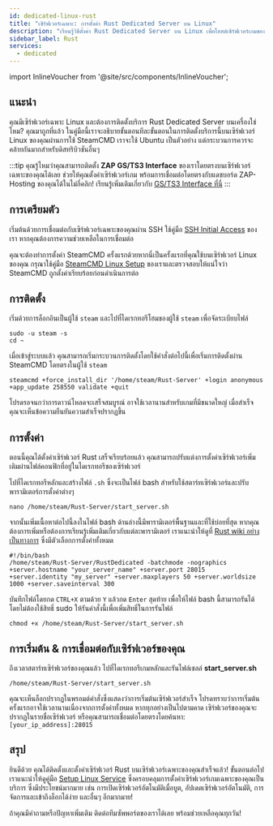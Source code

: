 ```yaml
---
id: dedicated-linux-rust
title: "เซิร์ฟเวอร์เฉพาะ: การตั้งค่า Rust Dedicated Server บน Linux"
description: "เรียนรู้วิธีตั้งค่า Rust Dedicated Server บน Linux เพื่อโฮสต์เซิร์ฟเวอร์เกมของคุณอย่างมีประสิทธิภาพและเพิ่มประสิทธิภาพเซิร์ฟเวอร์ → เรียนรู้เพิ่มเติมตอนนี้"
sidebar_label: Rust
services:
  - dedicated
---
```


import InlineVoucher from '@site/src/components/InlineVoucher';

## แนะนำ

คุณมีเซิร์ฟเวอร์เฉพาะ Linux และต้องการติดตั้งบริการ Rust Dedicated Server บนเครื่องใช่ไหม? คุณมาถูกที่แล้ว ในคู่มือนี้เราจะอธิบายขั้นตอนทีละขั้นตอนในการติดตั้งบริการนี้บนเซิร์ฟเวอร์ Linux ของคุณผ่านการใช้ SteamCMD เราจะใช้ Ubuntu เป็นตัวอย่าง แต่กระบวนการควรจะคล้ายกันมากสำหรับดิสทริบิวชันอื่นๆ

:::tip
คุณรู้ไหมว่าคุณสามารถติดตั้ง **ZAP GS/TS3 Interface** ของเราโดยตรงบนเซิร์ฟเวอร์เฉพาะของคุณได้เลย ช่วยให้คุณตั้งค่าเซิร์ฟเวอร์เกม พร้อมการเชื่อมต่อโดยตรงกับแดชบอร์ด ZAP-Hosting ของคุณได้ในไม่กี่คลิก! เรียนรู้เพิ่มเติมเกี่ยวกับ [GS/TS3 Interface ที่นี่](dedicated-linux-gs-interface.md)
:::

<InlineVoucher />

## การเตรียมตัว

เริ่มต้นด้วยการเชื่อมต่อกับเซิร์ฟเวอร์เฉพาะของคุณผ่าน SSH ใช้คู่มือ [SSH Initial Access](dedicated-linux-ssh.md) ของเรา หากคุณต้องการความช่วยเหลือในการเชื่อมต่อ

คุณจะต้องทำการตั้งค่า SteamCMD ครั้งแรกด้วยหากนี่เป็นครั้งแรกที่คุณใช้บนเซิร์ฟเวอร์ Linux ของคุณ กรุณาใช้คู่มือ [SteamCMD Linux Setup](dedicated-linux-steamcmd.md) ของเราและตรวจสอบให้แน่ใจว่า SteamCMD ถูกตั้งค่าเรียบร้อยก่อนดำเนินการต่อ

## การติดตั้ง

เริ่มด้วยการล็อกอินเป็นผู้ใช้ `steam` และไปที่ไดเรกทอรีโฮมของผู้ใช้ `steam` เพื่อจัดระเบียบไฟล์
```
sudo -u steam -s
cd ~
```

เมื่อเข้าสู่ระบบแล้ว คุณสามารถเริ่มกระบวนการติดตั้งโดยใช้คำสั่งต่อไปนี้เพื่อเริ่มการติดตั้งผ่าน SteamCMD โดยตรงในผู้ใช้ `steam`
```
steamcmd +force_install_dir '/home/steam/Rust-Server' +login anonymous +app_update 258550 validate +quit
```

โปรดรอจนกว่าการดาวน์โหลดจะเสร็จสมบูรณ์ อาจใช้เวลานานสำหรับเกมที่มีขนาดใหญ่ เมื่อสำเร็จ คุณจะเห็นข้อความยืนยันความสำเร็จปรากฏขึ้น

## การตั้งค่า

ตอนนี้คุณได้ตั้งค่าเซิร์ฟเวอร์ Rust เสร็จเรียบร้อยแล้ว คุณสามารถปรับแต่งการตั้งค่าเซิร์ฟเวอร์เพิ่มเติมผ่านไฟล์คอนฟิกที่อยู่ในไดเรกทอรีของเซิร์ฟเวอร์

ไปที่ไดเรกทอรีหลักและสร้างไฟล์ `.sh` ซึ่งจะเป็นไฟล์ bash สำหรับใช้สตาร์ทเซิร์ฟเวอร์และปรับพารามิเตอร์การตั้งค่าต่างๆ
```
nano /home/steam/Rust-Server/start_server.sh
```

จากนั้นเพิ่มเนื้อหาต่อไปนี้ลงในไฟล์ bash ด้านล่างนี้มีพารามิเตอร์พื้นฐานและที่ใช้บ่อยที่สุด หากคุณต้องการเพิ่มหรือต้องการเรียนรู้เพิ่มเติมเกี่ยวกับแต่ละพารามิเตอร์ เราแนะนำให้ดูที่ [Rust wiki อย่างเป็นทางการ](https://wiki.facepunch.com/rust/Creating-a-server#startingtheserver) ซึ่งมีตัวเลือกการตั้งค่าทั้งหมด
```
#!/bin/bash
/home/steam/Rust-Server/RustDedicated -batchmode -nographics +server.hostname "your_server_name" +server.port 28015 +server.identity "my_server" +server.maxplayers 50 +server.worldsize 1000 +server.saveinterval 300
```

บันทึกไฟล์โดยกด `CTRL+X` ตามด้วย `Y` แล้วกด `Enter` สุดท้าย เพื่อให้ไฟล์ bash นี้สามารถรันได้โดยไม่ต้องใช้สิทธิ์ sudo ให้รันคำสั่งนี้เพื่อเพิ่มสิทธิ์ในการรันไฟล์
```
chmod +x /home/steam/Rust-Server/start_server.sh
```

## การเริ่มต้น & การเชื่อมต่อกับเซิร์ฟเวอร์ของคุณ

ถึงเวลาสตาร์ทเซิร์ฟเวอร์ของคุณแล้ว ไปที่ไดเรกทอรีเกมหลักและรันไฟล์เชลล์ **start_server.sh**
```
/home/steam/Rust-Server/start_server.sh
```

คุณจะเห็นล็อกปรากฏในพรอมต์คำสั่งซึ่งแสดงว่าการเริ่มต้นเซิร์ฟเวอร์สำเร็จ โปรดทราบว่าการเริ่มต้นครั้งแรกอาจใช้เวลานานเนื่องจากการตั้งค่าทั้งหมด หากทุกอย่างเป็นไปตามคาด เซิร์ฟเวอร์ของคุณจะปรากฏในรายชื่อเซิร์ฟเวอร์ หรือคุณสามารถเชื่อมต่อโดยตรงโดยค้นหา: `[your_ip_address]:28015`

## สรุป

ยินดีด้วย คุณได้ติดตั้งและตั้งค่าเซิร์ฟเวอร์ Rust บนเซิร์ฟเวอร์เฉพาะของคุณสำเร็จแล้ว! ขั้นตอนต่อไป เราแนะนำให้ดูคู่มือ [Setup Linux Service](dedicated-linux-create-gameservice.md) ซึ่งครอบคลุมการตั้งค่าเซิร์ฟเวอร์เกมเฉพาะของคุณเป็นบริการ ซึ่งมีประโยชน์มากมาย เช่น การเปิดเซิร์ฟเวอร์อัตโนมัติเมื่อบูต, อัปเดตเซิร์ฟเวอร์อัตโนมัติ, การจัดการและเข้าถึงล็อกได้ง่าย และอื่นๆ อีกมากมาย!

ถ้าคุณมีคำถามหรือปัญหาเพิ่มเติม ติดต่อทีมซัพพอร์ตของเราได้เลย พร้อมช่วยเหลือคุณทุกวัน!

<InlineVoucher />